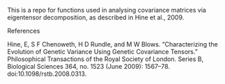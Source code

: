 This is a repo for functions used in analysing covariance matrices via
eigentensor decomposition, as described in Hine et al., 2009.

References

Hine, E, S F Chenoweth, H D Rundle, and M W Blows. “Characterizing the
Evolution of Genetic Variance Using Genetic Covariance Tensors.”
Philosophical Transactions of the Royal Society of London. Series B,
Biological Sciences 364, no. 1523 (June 2009):
1567–78. doi:10.1098/rstb.2008.0313.
